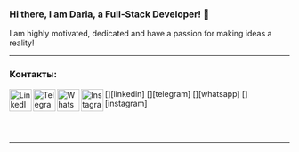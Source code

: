 ### Hi there, I am Daria, a Full-Stack Developer! 👋

I am highly motivated, dedicated and have a passion for making ideas a reality!

---
### Контакты:

[<img align="left" alt="LinkedIn" width="40px" src="https://img.icons8.com/color/48/000000/linkedin-2--v1.png" />][linkedin]
[<img align="left" alt="Telegram" width="40px" src="https://img.icons8.com/fluency/48/000000/telegram-app.png" />][telegram]
[<img align="left" alt="WhatsApp" width="40px" src="https://img.icons8.com/color/48/000000/whatsapp.png" />][whatsapp]
[<img align="left" alt="Instagram" width="40px" src="https://img.icons8.com/fluency/48/000000/instagram-new.png" />][instagram]

<br/>
<br/>

---

<!--
**lush-dash/lush-dash** is a ✨ _special_ ✨ repository because its `README.md` (this file) appears on your GitHub profile.

Here are some ideas to get you started:

- 🔭 I’m currently working on ...
- 🌱 I’m currently learning ...
- 👯 I’m looking to collaborate on ...
- 🤔 I’m looking for help with ...
- 💬 Ask me about ...
- 📫 How to reach me: ...
- 😄 Pronouns: ...
- ⚡ Fun fact: ...
-->
